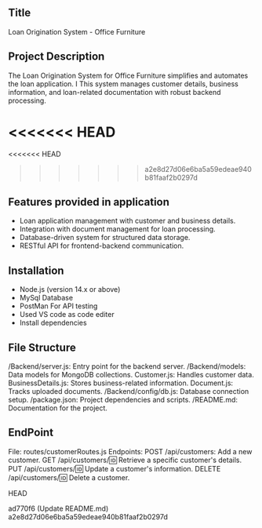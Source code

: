 ## Title
Loan Origination System - Office Furniture

## Project Description
The Loan Origination System for Office Furniture simplifies and automates the loan application.
I This system manages customer details, business information, and loan-related documentation with robust backend processing.

<<<<<<< HEAD
=======
<<<<<<< HEAD
>>>>>>> a2e8d27d06e6ba5a59edeae940b81faaf2b0297d
## Features provided in application
- Loan application management with customer and business details.
- Integration with document management for loan processing.
- Database-driven system for structured data storage.
- RESTful API for frontend-backend communication.
## Installation
- Node.js (version 14.x or above)
- MySql Database
- PostMan For API testing
- Used VS code as code editer
- Install dependencies
## File Structure
/Backend/server.js: Entry point for the backend server.
/Backend/models: Data models for MongoDB collections.
Customer.js: Handles customer data.
BusinessDetails.js: Stores business-related information.
Document.js: Tracks uploaded documents.
/Backend/config/db.js: Database connection setup.
/package.json: Project dependencies and scripts.
/README.md: Documentation for the project.

## EndPoint
File: routes/customerRoutes.js
Endpoints:
POST /api/customers: Add a new customer.
GET /api/customers/:id: Retrieve a specific customer's details.
PUT /api/customers/:id: Update a customer's information.
DELETE /api/customers/:id: Delete a customer.

 HEAD


ad770f6 (Update README.md)
 a2e8d27d06e6ba5a59edeae940b81faaf2b0297d

